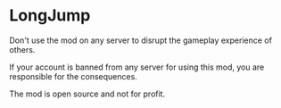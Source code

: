 # LongJump


Don't use the mod on any server to disrupt the gameplay experience of others.

If your account is banned from any server for using this mod, you are responsible for the consequences.

The mod is open source and not for profit.
